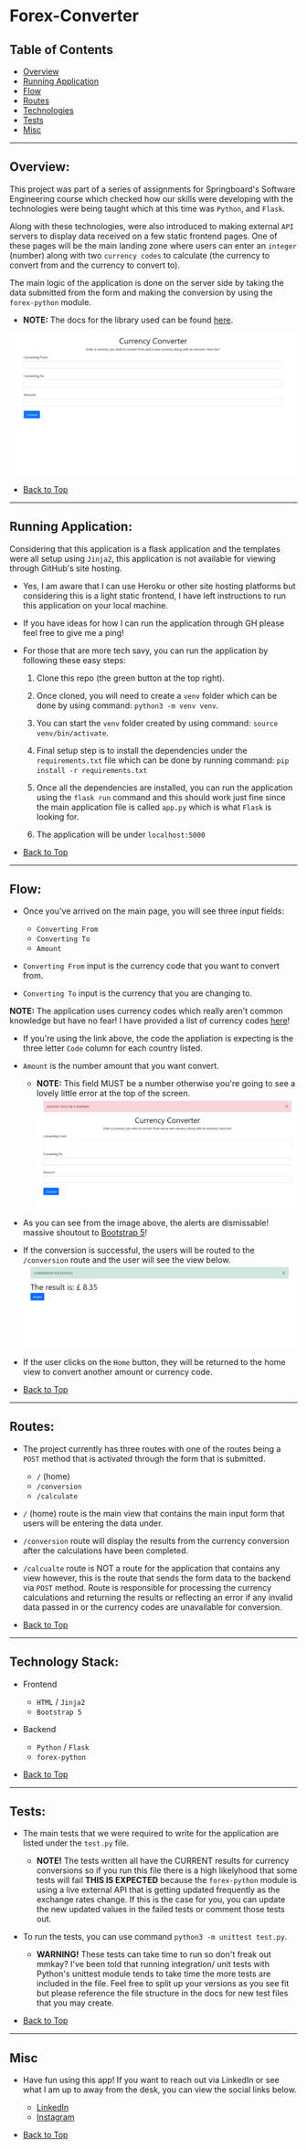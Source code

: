 # Forex-Converter

## Table of Contents

* [Overview](#overview)
* [Running Application](#running-application)
* [Flow](#flow)
* [Routes](#routes)
* [Technologies](#technology-stack)
* [Tests](#tests)
* [Misc](#misc)

---

## Overview:

This project was part of a series of assignments for Springboard's Software Engineering course which checked how our skills were developing with the technologies were being taught which at this time was `Python`, and `Flask`.

Along with these technologies, were also introduced to making external `API` servers to display data received on a few static frontend pages. One of these pages will be the main landing zone where users can enter an `integer` (number) along with two `currency codes` to calculate (the currency to convert from and the currency to convert to).

The main logic of the application is done on the server side by taking the data submitted from the form and making the conversion by using the `forex-python` module.

- __NOTE:__ The docs for the library used can be found [here](https://forex-python.readthedocs.io/en/latest/usage.html).

![Main View](/imgs/main_view.png)

* [Back to Top](#table-of-contents)

---

## Running Application:

Considering that this application is a flask application and the templates were all setup using `Jinja2`, this application is not available for viewing through GitHub's site hosting.

- Yes, I am aware that I can use Heroku or other site hosting platforms but considering this is a light static frontend, I have left instructions to run this application on your local machine.

- If you have ideas for how I can run the application through GH please feel free to give me a ping!

- For those that are more tech savy, you can run the application by following these easy steps:

    1. Clone this repo (the green button at the top right).
    
    1. Once cloned, you will need to create a `venv` folder which can be done by using command: `python3 -m venv venv`.
    
    1. You can start the `venv` folder created by using command: `source venv/bin/activate`.

    1. Final setup step is to install the dependencies under the `requirements.txt` file which can be done by running command: `pip install -r requirements.txt`

    1. Once all the dependencies are installed, you can run the application using the `flask run` command and this should work just fine since the main application file is called `app.py` which is what `Flask` is looking for.

    1. The application will be under `localhost:5000`

* [Back to Top](#table-of-contents)

---

## Flow:

- Once you've arrived on the main page, you will see three input fields:

    - `Converting From`
    - `Converting To`
    - `Amount`

- `Converting From` input is the currency code that you want to convert from.

- `Converting To` input is the currency that you are changing to.

__NOTE:__ The application uses currency codes which really aren't common knowledge but have no fear! I have provided a list of currency codes [here](https://www.iban.com/currency-codes)!

- If you're using the link above, the code the appliation is expecting is the three letter `Code` column for each country listed.

- `Amount` is the number amount that you want convert. 

    - __NOTE:__ This field MUST be a number otherwise you're going to see a lovely little error at the top of the screen.
![Number Error](/imgs/converter-error-1.png)

- As you can see from the image above, the alerts are dismissable! massive shoutout to [Bootstrap 5](https://getbootstrap.com/docs/5.1/getting-started/introduction/)!

- If the conversion is successful, the users will be routed to the `/conversion` route and the user will see the view below.
    ![Conversion View](/imgs/converter-success.png)

- If the user clicks on the `Home` button, they will be returned to the home view to convert another amount or currency code.

* [Back to Top](#table-of-contents)

---

## Routes:

- The project currently has three routes with one of the routes being a `POST` method that is activated through the form that is submitted.

    - `/` (home)
    - `/conversion`
    - `/calculate`

- `/` (home) route is the main view that contains the main input form that users will be entering the data under.

- `/conversion` route will display the results from the currency conversion after the calculations have been completed.

- `/calcualte` route is NOT a route for the application that contains any view however, this is the route that sends the form data to the backend via `POST` method. Route is responsible for processing the currency calculations and returning the results or reflecting an error if any invalid data passed in or the currency codes are unavailable for conversion.

* [Back to Top](#table-of-contents)

---

## Technology Stack:

- Frontend

    - `HTML` / `Jinja2`
    - `Bootstrap 5`

- Backend

    - `Python` / `Flask`
    - `forex-python`

* [Back to Top](#table-of-contents)

---

## Tests:

- The main tests that we were required to write for the application are listed under the `test.py` file.

    - __NOTE!__ The tests written all have the CURRENT results for currency conversions so if you run this file there is a high likelyhood that some tests will fail __THIS IS EXPECTED__ because the `forex-python` module is using a live external API that is getting updated frequently as the exchange rates change. If this is the case for you, you can update the new updated values in the failed tests or comment those tests out.

- To run the tests, you can use command `python3 -m unittest test.py`.

    - __WARNING!__ These tests can take time to run so don't freak out mmkay? I've been told that running integration/ unit tests with Python's unittest module tends to take time the more tests are included in the file. Feel free to split up your versions as you see fit but please reference the file structure in the docs for new test files that you may create.

* [Back to Top](#table-of-contents)

---

## Misc

- Have fun using this app! If you want to reach out via LinkedIn or see what I am up to away from the desk, you can view the social links below.

    - [LinkedIn](https://www.linkedin.com/in/diegoquintanilla/)
    - [Instagram](https://www.instagram.com/mrquintanillaforreal/)

* [Back to Top](#table-of-contents)